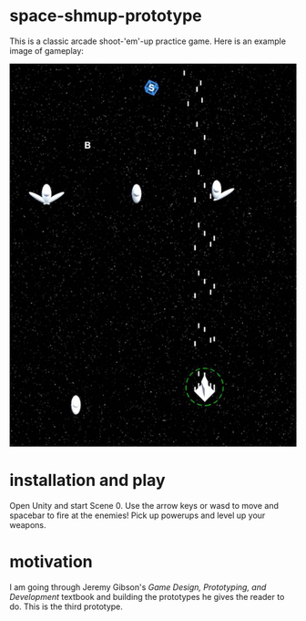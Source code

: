 # space-shmup-prototype

This is a classic arcade shoot-'em'-up practice game. Here is an example image of gameplay:

![alt tag](https://github.com/mplawley/space-shmup-prototype/blob/master/Example.jpg)


# installation and play

Open Unity and start Scene 0. Use the arrow keys or wasd to move and spacebar to fire at the enemies! Pick up powerups and level up your weapons.

# motivation

I am going through Jeremy Gibson's <i>Game Design, Prototyping, and Development</i> textbook and building the prototypes he gives the reader to do. This is the third prototype.

